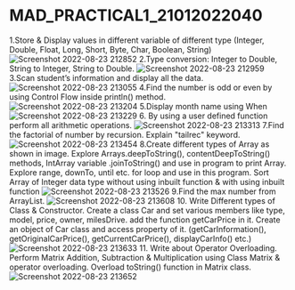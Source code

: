# MAD_PRACTICAL1_21012022040
1.Store & Display values in different variable of different type (Integer, Double, Float, Long, Short, Byte, Char, Boolean, String)
![Screenshot 2022-08-23 212852](https://user-images.githubusercontent.com/105143969/187081199-52a19538-6bcb-4092-8a2b-24a5cdf657aa.png)
2.Type conversion:
Integer to Double, String to Integer, String to Double.
![Screenshot 2022-08-23 212959](https://user-images.githubusercontent.com/105143969/187081202-b8f33aa9-8c65-4585-8034-13fe997a3bef.png)
3.Scan student’s information and display all the data.
![Screenshot 2022-08-23 213055](https://user-images.githubusercontent.com/105143969/187081210-7f6864a9-035a-4560-aa34-7afff27b3809.png)
4.Find the number is odd or even by using Control Flow inside println() method.
![Screenshot 2022-08-23 213204](https://user-images.githubusercontent.com/105143969/187081212-6ba230bc-bdd6-4d33-9ffc-5cd4171530eb.png)
5.Display month name using When
![Screenshot 2022-08-23 213229](https://user-images.githubusercontent.com/105143969/187081215-1ead6e25-3bf1-46aa-bcbc-4c25c8027944.png)
6. By using a user defined function perform all arithmetic operations.
![Screenshot 2022-08-23 213313](https://user-images.githubusercontent.com/105143969/187081219-e73928a2-d3cb-4ddd-b9ad-0fe3a1490993.png)
7.Find the factorial of number by recursion. Explain "tailrec" keyword.
![Screenshot 2022-08-23 213454](https://user-images.githubusercontent.com/105143969/187081221-5c8c97f7-67c6-4da9-a024-8b64a2d03b1c.png)
8.Create different types of Array as shown in image. Explore Arrays.deepToString(), contentDeepToString() methods, IntArray variable .joinToString()  and use in program to print Array. Explore range, downTo, until etc. for loop and use in this program. Sort Array of Integer data type without using inbuilt function & with using inbuilt function
![Screenshot 2022-08-23 213526](https://user-images.githubusercontent.com/105143969/187081222-f5b7c785-c48c-4157-a4fb-0e4901097a6b.png)
9.Find the max number from ArrayList.
![Screenshot 2022-08-23 213608](https://user-images.githubusercontent.com/105143969/187081227-8fdae4c3-a567-4e70-a0ef-a25929211176.png)
10. Write Different types of Class & Constructor. Create a class Car and set various members like type, model, price, owner, milesDrive. add the function getCarPrice in it. Create an object of Car class and access property of it. (getCarInformation(), getOriginalCarPrice(), getCurrentCarPrice(), displayCarInfo() etc.)
![Screenshot 2022-08-23 213633](https://user-images.githubusercontent.com/105143969/187081230-230e9b8b-e8d9-4c4a-846b-c6e07b8436e5.png)
11. Write about Operator Overloading. Perform Matrix Addition, Subtraction & Multiplication using Class Matrix & operator overloading. Overload toString() function in Matrix class.
![Screenshot 2022-08-23 213652](https://user-images.githubusercontent.com/105143969/187081232-5ef2417c-21a0-4654-81d1-07c7cbfbb45b.png)
